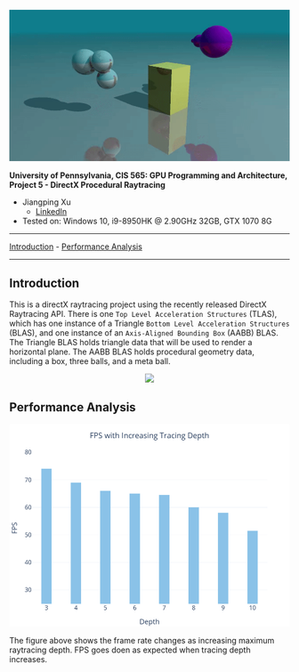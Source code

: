 <p align="center">
    <img src = images/demo.gif>
</p>

**University of Pennsylvania, CIS 565: GPU Programming and Architecture,
Project 5 - DirectX Procedural Raytracing**

* Jiangping Xu
  * [LinkedIn](https://www.linkedin.com/in/jiangping-xu-365b19134/)
* Tested on: Windows 10, i9-8950HK @ 2.90GHz 32GB, GTX 1070 8G
__________
[Introduction](#Stream-Compaction) - [Performance Analysis](#performance-analysis)
__________
## Introduction

This is a directX raytracing project using the recently released DirectX Raytracing API. There is one `Top Level Acceleration Structures` (TLAS), which has one instance of a Triangle `Bottom Level Acceleration Structures` (BLAS), and one instance of an `Axis-Aligned Bounding Box` (AABB) BLAS. The Triangle BLAS holds triangle data that will be used to render a horizontal plane. The AABB BLAS holds procedural geometry data, including a box, three balls, and a meta ball. 

<p align="center">
  <img src="images/accelexplained.png">
</p>

## Performance Analysis
<p align="center">
    <img src = images/FPS.png>
</p>

The figure above shows the frame rate changes as increasing maximum raytracing depth. FPS goes doen as expected when tracing depth increases.